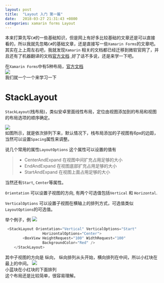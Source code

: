 ```yaml
---
layout: post
title:  "Layout 入门 第一篇"
date:   2018-03-27 21:31:43 +0800
categories: xamarin forms Layout  
---   
```

本来打算先写```C#```的一些基础知识，但是网上有好多比较基础的文章还是可以直接看的，所以我就先忽略```C#```的基础文章，还是直接写一些```Xamarin Forms```的文章吧。      
其实在上上周左右吧，我就发现```Xamarin``` 相关的文档都已经迁移到微软官网了，并且还有了机器翻译的文档[官方文档](https://docs.microsoft.com/zh-cn/xamarin/xamarin-forms/)  ,好了话不多说，还是来学一下吧。    

在```Xamarin Forms```中有5种布局，[官方文档](https://docs.microsoft.com/zh-cn/xamarin/xamarin-forms/user-interface/layouts/)   
![]({{site.url}}/images/layout/layouts-sml.png)    
我们就一个一个来学习一下


# StackLayout       


```StackLayout```(栈布局)，类似安卓里面线性布局，定位由视图添加到的布局和视图的布局选项的顺序确定。     
  
![]({{site.url}}/images/layout/stacklayout.png)     
如图所示，就是依次排列下来，默认情况下，栈布局添加的子视图有6px的边距，当然可以设置```Spacing```属性来调整。

说几个常用的属性```LayoutOptions``` 这个属性可以设置的值有
> * CenterAndExpand 在视图中间扩充占用足够的大小
> * EndAndExpand  在视图底部扩充占用足够的大小
> * StartAndExpand 在视图上面占用足够的大小      

当然还有```Start```, ```Center```等属性。     

```Orientation``` 可以设置子视图的方向, 有两个可选值包括```Vertical``` 和 ```Horizontal```.     

```VerticalOptions``` 可以设置子视图在横轴上的排列方式，可选值类似```LayoutOptions```的可选值。

举个例子，例
![]({{site.url}}/images/layout/sv.png)   

```C#
 <StackLayout Orientation="Vertical" VerticalOptions="Start" 
                 HorizontalOptions="Center">
        <BoxView HeightRequest="100" WidthRequest="100" 
                 BackgroundColor="Red" />
    </StackLayout>
```   
 
其中子视图的方向是 纵向， 纵向排列从头开始，横向排列在中间，所以小红块在最上的中间。 
![]({{site.url}}/images/layout/sv2.png)    
小蓝块在小红块的下面排列   
这个布局还是比较简单，很容易理解。
